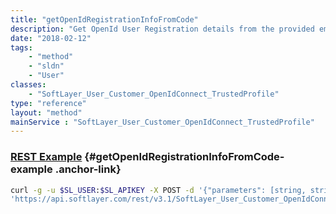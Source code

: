```yaml
---
title: "getOpenIdRegistrationInfoFromCode"
description: "Get OpenId User Registration details from the provided email code"
date: "2018-02-12"
tags:
    - "method"
    - "sldn"
    - "User"
classes:
    - "SoftLayer_User_Customer_OpenIdConnect_TrustedProfile"
type: "reference"
layout: "method"
mainService : "SoftLayer_User_Customer_OpenIdConnect_TrustedProfile"
---
```


### [REST Example](#getOpenIdRegistrationInfoFromCode-example) <a href="/article/rest/"><i class="fas fa-question"></i></a> {#getOpenIdRegistrationInfoFromCode-example .anchor-link} 
```bash
curl -g -u $SL_USER:$SL_APIKEY -X POST -d '{"parameters": [string, string]}' \
'https://api.softlayer.com/rest/v3.1/SoftLayer_User_Customer_OpenIdConnect_TrustedProfile/getOpenIdRegistrationInfoFromCode'
```
